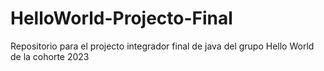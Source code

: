 # HelloWorld-Projecto-Final
Repositorio para el projecto integrador final de java del grupo Hello World de la cohorte 2023
